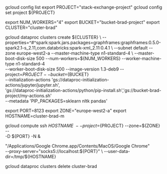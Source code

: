 gcloud config list
export PROJECT="stack-exchange-project"
gcloud config set project ${PROJECT}

export NUM_WORKERS="4"
export BUCKET="bucket-brad-project"
export CLUSTER="cluster-brad"

gcloud dataproc clusters create ${CLUSTER} \
--properties=^#^spark:spark.jars.packages=graphframes:graphframes:0.5.0-spark2.1-s_2.11,com.databricks:spark-xml_2.11:0.4.1 \
 --subnet default --zone europe-west2-a --master-machine-type n1-standard-4 \
 --master-boot-disk-size 500 --num-workers=${NUM_WORKERS} --worker-machine-type n1-standard-4 \
 --worker-boot-disk-size 500 --image-version 1.3-deb9 --project=${PROJECT} --bucket=${BUCKET} \
 --initialization-actions 'gs://dataproc-initialization-actions/jupyter/jupyter.sh',\
'gs://dataproc-initialization-actions/python/pip-install.sh','gs://bucket-brad-project/my-actions.sh' \
--metadata 'PIP_PACKAGES=sklearn nltk pandas'

export PORT=8123
export ZONE="europe-west2-a"
export HOSTNAME=cluster-brad-m

gcloud compute ssh ${HOSTNAME} \
    --project=${PROJECT} --zone=${ZONE}  -- \
    -D ${PORT} -N &

"/Applications/Google Chrome.app/Contents/MacOS/Google Chrome" \
      --proxy-server="socks5://localhost:${PORT}" \
      --user-data-dir=/tmp/${HOSTNAME}


gcloud dataproc clusters delete cluster-brad
